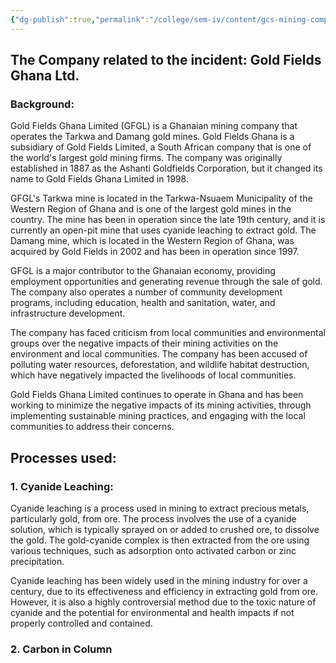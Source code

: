 ```yaml
---
{"dg-publish":true,"permalink":"/college/sem-iv/content/gcs-mining-company-info/"}
---
```


## The Company related to the incident: Gold Fields Ghana Ltd.
### Background:
Gold Fields Ghana Limited (GFGL) is a Ghanaian mining company that operates the Tarkwa and Damang gold mines. Gold Fields Ghana is a subsidiary of Gold Fields Limited, a South African company that is one of the world's largest gold mining firms. The company was originally established in 1887 as the Ashanti Goldfields Corporation, but it changed its name to Gold Fields Ghana Limited in 1998.

GFGL's Tarkwa mine is located in the Tarkwa-Nsuaem Municipality of the Western Region of Ghana and is one of the largest gold mines in the country. The mine has been in operation since the late 19th century, and it is currently an open-pit mine that uses cyanide leaching to extract gold. The Damang mine, which is located in the Western Region of Ghana, was acquired by Gold Fields in 2002 and has been in operation since 1997.

GFGL is a major contributor to the Ghanaian economy, providing employment opportunities and generating revenue through the sale of gold. The company also operates a number of community development programs, including education, health and sanitation, water, and infrastructure development.

The company has faced criticism from local communities and environmental groups over the negative impacts of their mining activities on the environment and local communities. The company has been accused of polluting water resources, deforestation, and wildlife habitat destruction, which have negatively impacted the livelihoods of local communities.

Gold Fields Ghana Limited continues to operate in Ghana and has been working to minimize the negative impacts of its mining activities, through implementing sustainable mining practices, and engaging with the local communities to address their concerns.


## Processes used: 

### 1. Cyanide Leaching:
Cyanide leaching is a process used in mining to extract precious metals, particularly gold, from ore. The process involves the use of a cyanide solution, which is typically sprayed on or added to crushed ore, to dissolve the gold. The gold-cyanide complex is then extracted from the ore using various techniques, such as adsorption onto activated carbon or zinc precipitation.

Cyanide leaching has been widely used in the mining industry for over a century, due to its effectiveness and efficiency in extracting gold from ore. However, it is also a highly controversial method due to the toxic nature of cyanide and the potential for environmental and health impacts if not properly controlled and contained.

### 2. Carbon in Column
